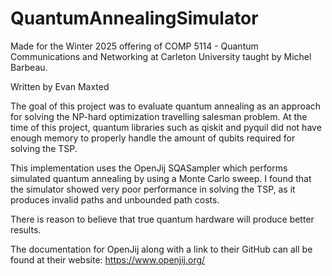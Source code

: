 # QuantumAnnealingSimulator
Made for the Winter 2025 offering of COMP 5114 - Quantum Communications and Networking at Carleton University taught by Michel Barbeau. 

Written by Evan Maxted

The goal of this project was to evaluate quantum annealing as an approach for solving the NP-hard optimization travelling salesman problem. At the time of this project, quantum libraries such as qiskit and pyquil did not have enough memory to properly handle the amount of qubits required for solving the TSP.

This implementation uses the OpenJij SQASampler which performs simulated quantum annealing by using a Monte Carlo sweep. I found that the simulator showed very poor performance in solving the TSP, as it produces invalid paths and unbounded path costs.

There is reason to believe that true quantum hardware will produce better results.

The documentation for OpenJij along with a link to their GitHub can all be found at their website:
https://www.openjij.org/
